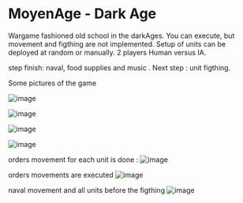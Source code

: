 # MoyenAge - Dark Age
Wargame fashioned old school in the darkAges. You can execute, but movement and figthing are 
not implemented.  Setup of units can be deployed at random or manually. 2 players Human versus
IA.

 step finish: naval, food supplies and music . Next step : unit figthing.


Some pictures of the game

![image](https://github.com/user-attachments/assets/eb0720bd-ea9f-4f2b-bcdb-2b55e2c8e319)


![image](https://github.com/user-attachments/assets/35dd166d-94e3-44fe-8765-ea6d8f3866b9)

![image](https://github.com/user-attachments/assets/042582eb-4936-4f64-8de0-85fa4fdbd475)

![image](https://github.com/user-attachments/assets/468fbfa0-d2c4-434c-88a2-988c4f948a37)

orders movement for each unit is done :
![image](https://github.com/user-attachments/assets/eadd40b4-5dc8-4c95-8a6e-1668f2d4b95d)

orders movements are executed 
![image](https://github.com/user-attachments/assets/16a80d27-f324-4e47-a0f4-a61ee770c2a2)

naval movement  and all units before the figthing
![image](https://github.com/user-attachments/assets/bf9c3c46-7d30-4c2d-9c0d-2b3288b6d1c6)






